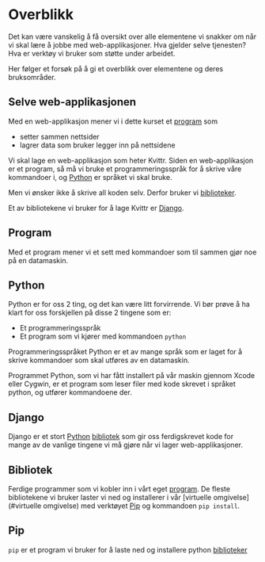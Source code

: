 
# Overblikk
Det kan være vanskelig å få oversikt over alle elementene vi snakker om når vi skal lære å jobbe med web-applikasjoner. Hva gjelder selve tjenesten? Hva er verktøy vi bruker som støtte under arbeidet.

Her følger et forsøk på å gi et overblikk over elementene og deres bruksområder.

## Selve web-applikasjonen

Med en web-applikasjon mener vi i dette kurset et [program](#program) som 
* setter sammen nettsider
* lagrer data som bruker legger inn på nettsidene

Vi skal lage en web-applikasjon som heter Kvittr. Siden en web-applikasjon er et program, så må vi bruke et programmeringsspråk for å skrive våre kommandoer i, og [Python](#python) er språket vi skal bruke.

Men vi ønsker ikke å skrive all koden selv. Derfor bruker vi 
[biblioteker](#bibliotek). 

Et av bibliotekene vi bruker for å lage Kvittr er [Django](#django). 

## Program
Med et program mener vi et sett med kommandoer som til sammen gjør noe på en datamaskin. 

## Python
Python er for oss 2 ting, og det kan være litt forvirrende. Vi bør prøve å ha klart for oss forskjellen på disse 2 tingene som er:
* Et programmeringsspråk
* Et program som vi kjører med kommandoen `python`

Programmeringsspråket Python er et av mange språk som er laget for å skrive kommandoer som skal utføres av en datamaskin.

Programmet Python, som vi har fått installert på vår maskin gjennom Xcode eller Cygwin, er et program som leser filer med kode skrevet i språket python, og utfører kommandoene der.

## Django
Django er et stort [Python](#python) [bibliotek](#bibliotek) som gir oss ferdigskrevet kode for mange av de vanlige tingene vi må gjøre når vi lager 
web-applikasjoner.

## Bibliotek
Ferdige programmer som vi kobler inn i vårt eget [program](#program). De fleste bibliotekene vi bruker laster vi ned og installerer i vår [virtuelle omgivelse](#virtuelle omgivelse) med verktøyet [Pip](#pip) og kommandoen `pip install`.

## Pip
`pip` er et program vi bruker for å laste ned og installere python [biblioteker](#biblioteker)



